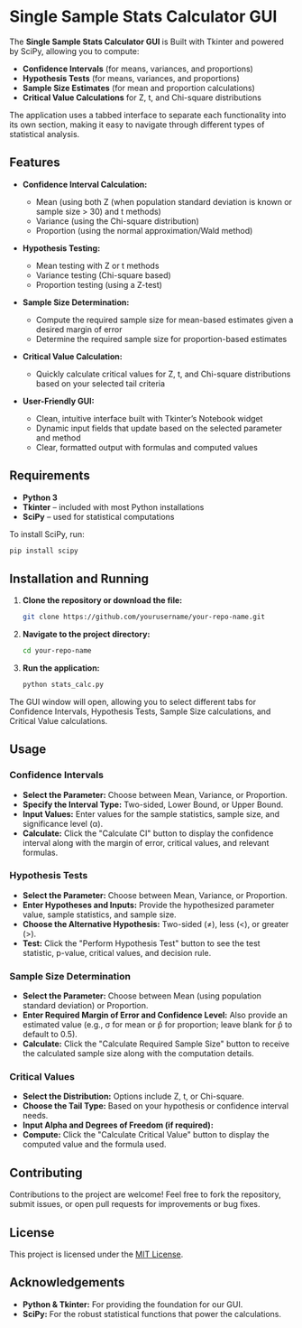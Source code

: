 # Single Sample Stats Calculator GUI

The **Single Sample Stats Calculator GUI** is Built with Tkinter and powered by SciPy, allowing you to compute:

- **Confidence Intervals** (for means, variances, and proportions)
- **Hypothesis Tests** (for means, variances, and proportions)
- **Sample Size Estimates** (for mean and proportion calculations)
- **Critical Value Calculations** for Z, t, and Chi-square distributions

The application uses a tabbed interface to separate each functionality into its own section, making it easy to navigate through different types of statistical analysis.

## Features

- **Confidence Interval Calculation:**  
  - Mean (using both Z (when population standard deviation is known or sample size > 30) and t methods)
  - Variance (using the Chi-square distribution)
  - Proportion (using the normal approximation/Wald method)

- **Hypothesis Testing:**  
  - Mean testing with Z or t methods
  - Variance testing (Chi-square based)
  - Proportion testing (using a Z-test)

- **Sample Size Determination:**  
  - Compute the required sample size for mean-based estimates given a desired margin of error
  - Determine the required sample size for proportion-based estimates

- **Critical Value Calculation:**  
  - Quickly calculate critical values for Z, t, and Chi-square distributions based on your selected tail criteria

- **User-Friendly GUI:**  
  - Clean, intuitive interface built with Tkinter’s Notebook widget
  - Dynamic input fields that update based on the selected parameter and method
  - Clear, formatted output with formulas and computed values

## Requirements

- **Python 3**  
- **Tkinter** – included with most Python installations  
- **SciPy** – used for statistical computations  

To install SciPy, run:

```bash
pip install scipy
```

## Installation and Running

1. **Clone the repository or download the file:**

    ```bash
    git clone https://github.com/yourusername/your-repo-name.git
    ```

2. **Navigate to the project directory:**

    ```bash
    cd your-repo-name
    ```

3. **Run the application:**

    ```bash
    python stats_calc.py
    ```

The GUI window will open, allowing you to select different tabs for Confidence Intervals, Hypothesis Tests, Sample Size calculations, and Critical Value calculations.

## Usage

### Confidence Intervals

- **Select the Parameter:** Choose between Mean, Variance, or Proportion.
- **Specify the Interval Type:** Two-sided, Lower Bound, or Upper Bound.
- **Input Values:** Enter values for the sample statistics, sample size, and significance level (α).
- **Calculate:** Click the "Calculate CI" button to display the confidence interval along with the margin of error, critical values, and relevant formulas.

### Hypothesis Tests

- **Select the Parameter:** Choose between Mean, Variance, or Proportion.
- **Enter Hypotheses and Inputs:** Provide the hypothesized parameter value, sample statistics, and sample size.
- **Choose the Alternative Hypothesis:** Two-sided (≠), less (<), or greater (>).
- **Test:** Click the "Perform Hypothesis Test" button to see the test statistic, p-value, critical values, and decision rule.

### Sample Size Determination

- **Select the Parameter:** Choose between Mean (using population standard deviation) or Proportion.
- **Enter Required Margin of Error and Confidence Level:** Also provide an estimated value (e.g., σ for mean or p̂ for proportion; leave blank for p̂ to default to 0.5).
- **Calculate:** Click the "Calculate Required Sample Size" button to receive the calculated sample size along with the computation details.

### Critical Values

- **Select the Distribution:** Options include Z, t, or Chi-square.
- **Choose the Tail Type:** Based on your hypothesis or confidence interval needs.
- **Input Alpha and Degrees of Freedom (if required):**
- **Compute:** Click the "Calculate Critical Value" button to display the computed value and the formula used.

## Contributing

Contributions to the project are welcome! Feel free to fork the repository, submit issues, or open pull requests for improvements or bug fixes.

## License

This project is licensed under the [MIT License](LICENSE).

## Acknowledgements

- **Python & Tkinter:** For providing the foundation for our GUI.
- **SciPy:** For the robust statistical functions that power the calculations.
